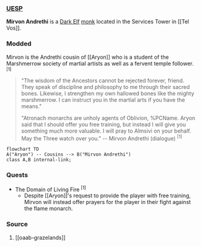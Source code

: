### [UESP](https://en.uesp.net/wiki/Morrowind:Mirvon_Andrethi)
**Mirvon Andrethi** is a [Dark Elf](https://en.uesp.net/wiki/Morrowind:Dark_Elf "Morrowind:Dark Elf") [monk](https://en.uesp.net/wiki/Morrowind:Monk_Service "Morrowind:Monk Service") located in the Services Tower in [[Tel Vos]].
### Modded
Mirvon is the Andrethi cousin of [[Aryon]] who is a student of the Marshmerrow society of martial artists as well as a fervent temple follower. <sup>[1]</sup>

> "The wisdom of the Ancestors cannot be rejected forever, friend. They speak of discipline and philosophy to me through their sacred bones. Likewise, I strengthen my own hallowed bones like the mighty marshmerrow. I can instruct you in the martial arts if you have the means."
> 
> "Atronach monarchs are unholy agents of Oblivion, %PCName. Aryon said that I should offer you free training, but instead I will give you something much more valuable. I will pray to Almsivi on your behalf. May the Three watch over you."
> -- Mirvon Andrethi (dialogue) <sup>[1]</sup>

```mermaid
flowchart TD
A("Aryon") -- Cousins --> B("Mirvon Andrethi")
class A,B internal-link;
```
### Quests
* The Domain of Living Fire <sup>[1]</sup>
	* Despite [[Aryon]]'s request to provide the player with free training, Mirvon will instead offer prayers for the player in their fight against the flame monarch.
### Source
1. [[oaab-grazelands]]